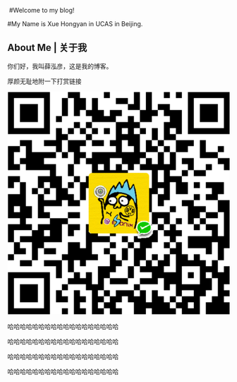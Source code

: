 ﻿﻿﻿
#Welcome to my blog!

#My Name is Xue Hongyan in UCAS in Beijing.

>

## About Me | 关于我

你们好，我叫薛泓彦，这是我的博客。

厚颜无耻地附一下打赏链接

![微信](/assets/images/vx10.png)

哈哈哈哈哈哈哈哈哈哈哈哈哈哈哈哈哈哈

哈哈哈哈哈哈哈哈哈哈哈哈哈哈哈哈哈哈

哈哈哈哈哈哈哈哈哈哈哈哈哈哈哈哈哈哈

哈哈哈哈哈哈哈哈哈哈哈哈哈哈哈哈哈哈






